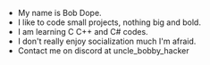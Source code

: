 - My name is Bob Dope.
- I like to code small projects, nothing big and bold.
- I am learning C C++ and C# codes.
- I don't really enjoy socialization much I'm afraid.
- Contact me on discord at uncle_bobby_hacker

<!---
UncleBobbyHacker/UncleBobbyHacker is a ✨ special ✨ repository because its `README.md` (this file) appears on your GitHub profile.
You can click the Preview link to take a look at your changes.
--->
